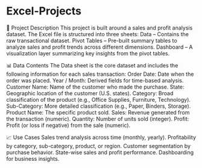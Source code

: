 # Excel-Projects
📌 Project Description
This project is built around a sales and profit analysis dataset. The Excel file is structured into three sheets:
Data – Contains the raw transactional dataset.
Pivot Tables – Pre-built summary tables to analyze sales and profit trends across different dimensions.
Dashboard – A visualization layer summarizing key insights from the pivot tables.

📊 Data Contents
The Data sheet is the core dataset and includes the following information for each sales transaction:
Order Date: Date when the order was placed.
Year / Month: Derived fields for time-based analysis.
Customer Name: Name of the customer who made the purchase.
State: Geographic location of the customer (U.S. states).
Category: Broad classification of the product (e.g., Office Supplies, Furniture, Technology).
Sub-Category: More detailed classification (e.g., Paper, Binders, Storage).
Product Name: The specific product sold.
Sales: Revenue generated from the transaction (numeric).
Quantity: Number of units sold (integer).
Profit: Profit (or loss if negative) from the sale (numeric).

📈 Use Cases
Sales trend analysis across time (monthly, yearly).
Profitability by category, sub-category, product, or region.
Customer segmentation by purchase behavior.
State-wise sales and profit performance.
Dashboarding for business insights. 
